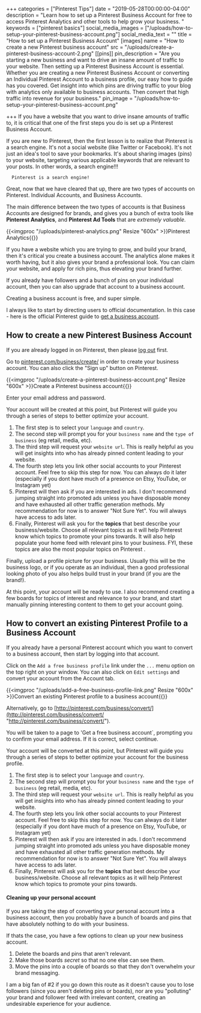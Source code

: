 +++
categories = ["Pinterest Tips"]
date = "2019-05-28T00:00:00-04:00"
description = "Learn how to set up a Pinterest Business Account for free to access Pinterest Analytics and other tools to help grow your business.  "
keywords = ["pinterest basics"]
social_media_images = ["/uploads/how-to-setup-your-pinterest-business-account.png"]
social_media_text = ""
title = "How to set up a Pinterest Business Account"
[images]
name = "How to create a new Pinterest business account"
src = "/uploads/create-a-pinterest-business-account-2.png"
[[pins]]
pin_description = "Are you starting a new business and want to drive an insane amount of traffic to your website.  Then setting up a Pinterest Business Account is essential.  Whether you are creating a new Pinterest Business Account or converting an Individual Pinterest Account to a business profile, our easy how to guide has you covered. Get insight into which pins are driving traffic to your blog with analytics only available to business accounts.  Then convert that high traffic into revenue for your business."
pin_image = "/uploads/how-to-setup-your-pinterest-business-account.png"

+++
If you have a website that you want to drive insane amounts of traffic to, it is critical that one of the first steps you do is set up a Pinterest Business Account.

If you are new to Pinterest, then the first lesson is to realize that Pinterest is a search engine.  It's not a social website (like Twitter or Facebook).  It's not just an idea's tool to save your bookmarks.  It's about sharing images (pins) to your website, targeting various applicable keywords that are relevant to your posts.  In other words, a search engine!!!

      Pinterest is a search engine!

Great, now that we have cleared that up, there are two types of accounts on Pinterest.  Individual Accounts, and Business Accounts.

The main difference between the two types of accounts is that Business Accounts are designed for brands, and gives you a bunch of extra tools like **Pinterest Analytics**, and **Pinterest Ad Tools** that are _extremely valuable_.

{{<imgproc "/uploads/pinterest-analytics.png" Resize "600x" >}}Pinterest Analytics{{</imgproc>}}

If you have a website which you are trying to grow, and build your brand, then it's critical you create a business account. The analytics alone makes it worth having, but it also gives your brand a professional look.  You can claim your website, and apply for rich pins, thus elevating your brand further.

If you already have followers and a bunch of pins on your individual account, then you can also upgrade that account to a business account.

Creating a business account is free, and super simple.

I always like to start by directing users to official documentation.  In this case - here is the official Pinterest guide to [get a business account](https://help.pinterest.com/en/business/article/get-a-business-account "Get a business account").

## How to create a new Pinterest Business Account

If you are already logged in on Pinterest, then please [log out](https://pinterest.com/logout "Log out of Pinterest") first.

Go to [pinterest.com/business/create/](http://pinterest.com/business/create/) in order to create your business account. You can also click the "Sign up" button on Pinterest.

{{<imgproc "/uploads/create-a-pinterest-business-account.png" Resize "600x" >}}Create a Pinterest business account{{</imgproc>}}

Enter your email address and password.

Your account will be created at this point, but Pinterest will guide you through a series of steps to better optimize your account.

1. The first step is to select your `language` and `country`.
2. The second step will prompt you for your `business name` and the `type of business` (eg retail, media, etc).
3. The third step will request your `website url`.  This is really helpful as you will get insights into who has already pinned content leading to your website.
4. The fourth step lets you link other social accounts to your Pinterest account.  Feel free to skip this step for now.  You can always do it later (especially if you dont have much of a presence on Etsy, YouTube, or Instagram yet)
5. Pinterest will then ask if you are interested in ads.  I don't recommend jumping straight into promoted ads unless you have disposable money and have exhausted all other traffic generation methods.  My recommendation for now is to answer "Not Sure Yet".  You will always have access to ads later.
6. Finally, Pinterest will ask you for the **topics** that best describe your business/website.  Choose all relevant topics as it will help Pinterest know which topics to promote your pins towards. It will also help populate your home feed with relevant pins to your business.  FYI, these topics are also the most popular topics on Pinterest <hint hint>.

Finally, upload a profile picture for your business.  Usually this will be the business logo, or if you operate as an individual, then a good professional looking photo of you also helps build trust in your brand (if you are the brand!).

At this point, your account will be ready to use.  I also recommend creating a few boards for topics of interest and relevance to your brand, and start manually pinning interesting content to them to get your account going.

## How to convert an existing Pinterest Profile to a Business Account

If you already have a personal Pinterest account which you want to convert to a business account, then start by logging into that account.

Click on the `Add a free business profile` link under the `...` menu option on the top right on your window.  You can also click on `Edit settings` and convert your account from the Account tab.

{{<imgproc "/uploads/add-a-free-business-profile-link.png" Resize "600x" >}}Convert an existing Pinterest profile to a business account{{</imgproc>}}

Alternatively, go to [http://pinterest.com/business/convert/](http://pinterest.com/business/convert/ "http://pinterest.com/business/convert/").

You will be taken to a page to 'Get a free business account\`, prompting you to confirm your email address.  If it is correct, select continue.

Your account will be converted at this point, but Pinterest will guide you through a series of steps to better optimize your account for the business profile.

1. The first step is to select your `language` and `country`.
2. The second step will prompt you for your `business name` and the `type of business` (eg retail, media, etc).
3. The third step will request your `website url`.  This is really helpful as you will get insights into who has already pinned content leading to your website.
4. The fourth step lets you link other social accounts to your Pinterest account.  Feel free to skip this step for now.  You can always do it later (especially if you dont have much of a presence on Etsy, YouTube, or Instagram yet)
5. Pinterest will then ask if you are interested in ads.  I don't recommend jumping straight into promoted ads unless you have disposable money and have exhausted all other traffic generation methods.  My recommendation for now is to answer "Not Sure Yet".  You will always have access to ads later.
6. Finally, Pinterest will ask you for the **topics** that best describe your business/website.  Choose all relevant topics as it will help Pinterest know which topics to promote your pins towards.

#### Cleaning up your personal account

If you are taking the step of converting your personal account into a business account, then you probably have a bunch of boards and pins that have absolutely nothing to do with your business.

If thats the case, you have a few options to clean up your new business account.

1. Delete the boards and pins that aren't relevant.
2. Make those boards _secret_ so that no one else can see them.
3. Move the pins into a couple of boards so that they don't overwhelm your brand messaging.

I am a big fan of #2 if you go down this route as it doesn't cause you to lose followers (since you aren't deleting pins or boards), nor are you "polluting" your brand and follower feed with irrelevant content, creating an undesirable experience for your audience.